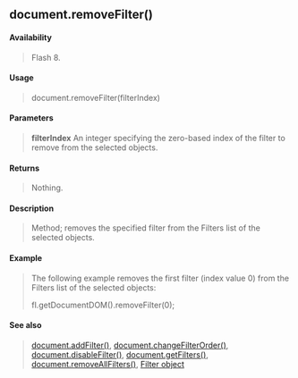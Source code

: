 ## document.removeFilter()

#### Availability

> Flash 8.

#### Usage

> document.removeFilter(filterIndex)

#### Parameters

> **filterIndex** An integer specifying the zero-based index of the filter to remove from the selected objects.

#### Returns

> Nothing.

#### Description

> Method; removes the specified filter from the Filters list of the selected objects.

#### Example

> The following example removes the first filter (index value 0) from the Filters list of the selected objects:
>
> fl.getDocumentDOM().removeFilter(0);

#### See also

> [document.addFilter()](#_bookmark121), [document.changeFilterOrder()](#_bookmark149), [document.disableFilter()](#_bookmark171), [document.getFilters()](#_bookmark207), [document.removeAllFilters()](#_bookmark252), [Filter object](#_bookmark425)
